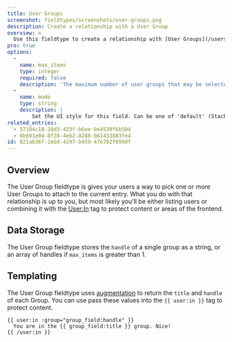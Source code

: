 ```yaml
---
title: User Groups
screenshot: fieldtypes/screenshots/user-groups.png
description: Create a relationship with a User Group
overview: >
  Use this fieldtype to create a relationship with [User Groups](/users#user-groups).
pro: true
options:
  -
    name: max_items
    type: integer
    required: false
    description: 'The maximum number of user groups that may be selected.'
  -
    name: mode
    type: string
    description: |
        Set the UI style for this field. Can be one of 'default' (Stack Selector), 'select' (Select Dropdown) or 'typeahead' (Typeahead Field).
related_entries:
  - 57184c18-28d3-433f-b6ee-0e4539f6b504
  - 6b691e04-8f28-4eb2-8288-b61433883fe4
id: 821a636f-2ebd-4297-b459-47e702f899df
---
```

## Overview

The User Group fieldtype is gives your users a way to pick one or more User Groups to attach to the current entry. What you do with that relationship is up to you, but most likely you'll be either listing users or combining it with the [User:In](/tags/user-in) tag to protect content or areas of the frontend.

## Data Storage

The User Group fieldtype stores the `handle` of a single group as a string, or an array of handles if `max_items` is greater than 1.

## Templating

The User Group fieldtype uses [augmentation](/augmentation) to return the `title` and `handle` of each Group. You can use pass these values into the `{{ user:in }}` tag to protect content.

```
{{ user:in :group="group_field:handle" }}
  You are in the {{ group_field:title }} group. Nice!
{{ /user:in }}
```

